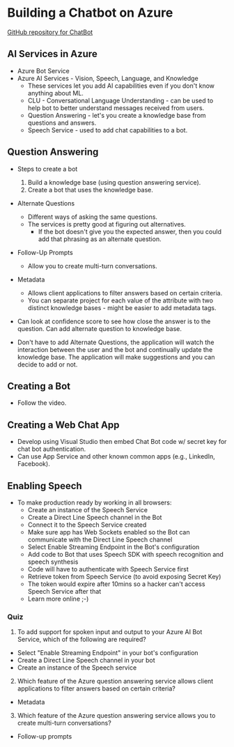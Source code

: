 # Building a Chatbot on Azure

[GitHub repository for ChatBot](https://github.com/cloudacademy/azure-chatbot)

## AI Services in Azure
- Azure Bot Service
- Azure AI Services - Vision, Speech, Language, and Knowledge
    - These services let you add AI capabilities even if you don't know anything about ML.
    - CLU - Conversational Language Understanding - can be used to help bot to better understand messages received from users.
    - Question Answering - let's you create a knowledge base from questions and answers.
    - Speech Service - used to add chat capabilities to a bot.

## Question Answering
- Steps to create a bot
    1. Build a knowledge base (using question answering service).
    2. Create a bot that uses the knowledge base.

- Alternate Questions
    - Different ways of asking the same questions.
    - The services is pretty good at figuring out alternatives.
        - If the bot doesn't give you the expected answer, then you could add that phrasing as an alternate question.

- Follow-Up Prompts
    - Allow you to create multi-turn conversations.

- Metadata
    - Allows client applications to filter answers based on certain criteria.
    - You can separate project for each value of the attribute with two distinct knowledge bases - might be easier to add metadata tags.

- Can look at confidence score to see how close the answer is to the question. Can add alternate question to knowledge base.

- Don't have to add Alternate Questions, the application will watch the interaction between the user and the bot and continually update the knowledge base. The application will make suggestions and you can decide to add or not.

## Creating a Bot
- Follow the video.

## Creating a Web Chat App
- Develop using Visual Studio then embed Chat Bot code w/ secret key for chat bot authentication.
- Can use App Service and other known common apps (e.g., LinkedIn, Facebook).

## Enabling Speech
- To make production ready by working in all browsers:
    - Create an instance of the Speech Service
    - Create a Direct Line Speech channel in the Bot
    - Connect it to the Speech Service created
    - Make sure app has Web Sockets enabled so the Bot can communicate with the Direct Line Speech channel
    - Select Enable Streaming Endpoint in the Bot's configuration
    - Add code to Bot that uses Speech SDK with speech recognition and speech synthesis
    - Code will have to authenticate with Speech Service first
    - Retrieve token from Speech Service (to avoid exposing Secret Key)
    - The token would expire after 10mins so a hacker can't access Speech Service after that
    - Learn more online ;-)

### Quiz
1. To add support for spoken input and output to your Azure AI Bot Service, which of the following are required?

- Select "Enable Streaming Endpoint" in your bot's configuration
- Create a Direct Line Speech channel in your bot
- Create an instance of the Speech service

2. Which feature of the Azure question answering service allows client applications to filter answers based on certain criteria?

- Metadata

3. Which feature of the Azure question answering service allows you to create multi-turn conversations?

- Follow-up prompts